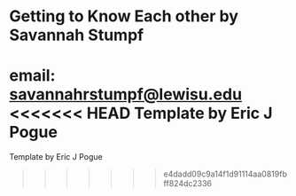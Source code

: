 # Getting to Know Each other by Savannah Stumpf
email: savannahrstumpf@lewisu.edu
<<<<<<< HEAD
Template by Eric J Pogue
=======
Template by Eric J Pogue
>>>>>>> e4dadd09c9a14f1d91114aa0819fbff824dc2336
